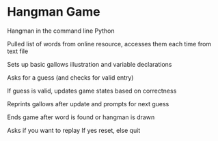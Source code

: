 # Hangman Game

Hangman in the command line
  Python

Pulled list of words from online resource, accesses them each time from text file

Sets up basic gallows illustration and variable declarations

Asks for a guess (and checks for valid entry)

If guess is valid, updates game states based on correctness

Reprints gallows after update and prompts for next guess

Ends game after word is found or hangman is drawn

Asks if you want to replay
  If yes reset, else quit
